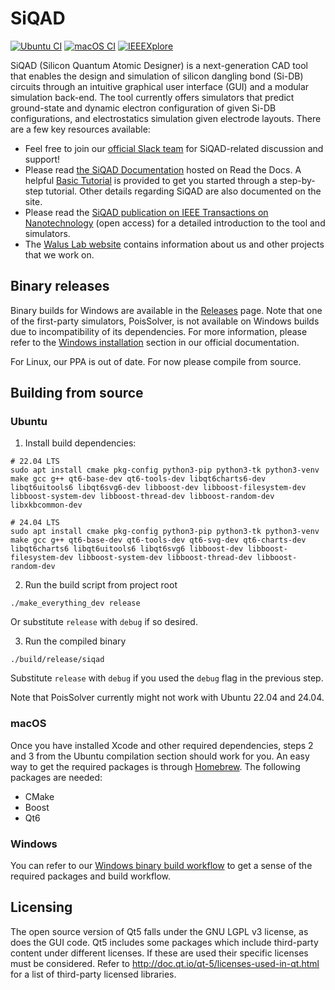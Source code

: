 # SiQAD

[![Ubuntu CI](https://img.shields.io/github/actions/workflow/status/siqad/siqad/ubuntu.yml?label=Ubuntu&logo=ubuntu&style=flat-square)](https://github.com/siqad/siqad/actions/workflows/ubuntu.yml)
[![macOS CI](https://img.shields.io/github/actions/workflow/status/siqad/siqad/macos.yml?label=macOS&logo=apple&style=flat-square)](https://github.com/siqad/siqad/actions/workflows/macos.yml)
[![IEEEXplore](https://img.shields.io/static/v1?label=IEEEXplore&message=SiQAD&color=informational&style=flat-square)](https://ieeexplore.ieee.org/document/8963859)

SiQAD (Silicon Quantum Atomic Designer) is a next-generation CAD tool that enables the design and simulation of silicon dangling bond (Si-DB) circuits through an intuitive graphical user interface (GUI) and a modular simulation back-end. The tool currently offers simulators that predict ground-state and dynamic electron configuration of given Si-DB configurations, and electrostatics simulation given electrode layouts. There are a few key resources available:

* Feel free to join our [official Slack team](https://join.slack.com/t/siqad/shared_invite/zt-enavwvlg-anRYYpslNbpxXI96zx4Wxg) for SiQAD-related discussion and support!
* Please read [the SiQAD Documentation](https://siqad.readthedocs.io/) hosted on Read the Docs. A helpful [Basic Tutorial](https://siqad.readthedocs.io/en/latest/getting-started/basic-tutorial.html) is provided to get you started through a step-by-step tutorial. Other details regarding SiQAD are also documented on the site.
* Please read the [SiQAD publication on IEEE Transactions on Nanotechnology](https://ieeexplore.ieee.org/document/8963859) (open access) for a detailed introduction to the tool and simulators.
* The [Walus Lab website](https://waluslab.ece.ubc.ca/siqad/) contains information about us and other projects that we work on.


## Binary releases

Binary builds for Windows are available in the [Releases](https://github.com/retallickj/siqad/releases) page. Note that one of the first-party simulators, PoisSolver, is not available on Windows builds due to incompatibility of its dependencies. For more information, please refer to the [Windows installation](https://siqad.readthedocs.io/en/latest/getting-started/installation.html#windows) section in our official documentation.

For Linux, our PPA is out of date. For now please compile from source.


## Building from source

### Ubuntu

1. Install build dependencies:

```
# 22.04 LTS
sudo apt install cmake pkg-config python3-pip python3-tk python3-venv make gcc g++ qt6-base-dev qt6-tools-dev libqt6charts6-dev libqt6uitools6 libqt6svg6-dev libboost-dev libboost-filesystem-dev libboost-system-dev libboost-thread-dev libboost-random-dev libxkbcommon-dev

# 24.04 LTS
sudo apt install cmake pkg-config python3-pip python3-tk python3-venv make gcc g++ qt6-base-dev qt6-tools-dev qt6-svg-dev qt6-charts-dev libqt6charts6 libqt6uitools6 libqt6svg6 libboost-dev libboost-filesystem-dev libboost-system-dev libboost-thread-dev libboost-random-dev
```

2. Run the build script from project root

```
./make_everything_dev release
```

Or substitute `release` with `debug` if so desired.

3. Run the compiled binary

```
./build/release/siqad
```

Substitute `release` with `debug` if you used the `debug` flag in the previous step.


Note that PoisSolver currently might not work with Ubuntu 22.04 and 24.04.


### macOS

Once you have installed Xcode and other required dependencies, steps 2 and 3 from the Ubuntu compilation section should work for you. An easy way to get the required packages is through [Homebrew](https://brew.sh/). The following packages are needed:

* CMake
* Boost
* Qt6


### Windows

You can refer to our [Windows binary build workflow](/.github/workflows/build-windows.yml) to get a sense of the required packages and build workflow.


## Licensing

The open source version of Qt5 falls under the GNU LGPL v3 license, as does the GUI code. Qt5 includes some packages which include third-party content under different licenses. If these are used their specific licenses must be considered. Refer to http://doc.qt.io/qt-5/licenses-used-in-qt.html for a list of third-party licensed libraries.

